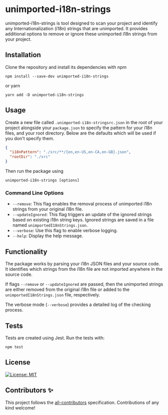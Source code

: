 # unimported-i18n-strings

unimported-i18n-strings is tool designed to scan your project and identify any Internationalization (i18n) strings that are unimported. It provides additional options to remove or ignore these unimported i18n strings from your project.

## Installation

Clone the repository and install its dependencies with npm

```
npm install --save-dev unimported-i18n-strings
```

or yarn

```
yarn add -D unimported-i18n-strings
```

## Usage

Create a new file called `.unimported-i18n-stringsrc.json` in the root of your project alongside your `package.json` to specify the pattern for your i18n files, and your root directory. Below are the defaults which will be used if you don't specify them.

```json
{
  "i18nPattern": "./src/**/{en,en-US,en-CA,en-GB}.json",
  "rootDir": "./src"
}
```

Then run the package using

```
unimported-i18n-strings [options]
```

### Command Line Options

- `--remove`: This flag enables the removal process of unimported i18n strings from your original i18n file.
- `--updateIgnored`: This flag triggers an update of the ignored strings based on existing i18n string keys. Ignored strings are saved in a file named `unimportedI18nStrings.json`.
- `--verbose`: Use this flag to enable verbose logging.
- `--help`: Display the help message.

## Functionality

The package works by parsing your i18n JSON files and your source code. It identifies which strings from the i18n file are not imported anywhere in the source code.

If flags `--remove` or `--updateIgnored` are passed, then the unimported strings are either removed from the original i18n file or added to the `unimportedI18nStrings.json` file, respectively.

The verbose mode (`--verbose`) provides a detailed log of the checking process.

## Tests

Tests are created using Jest. Run the tests with:

```
npm test
```

## License

[![License: MIT](https://img.shields.io/badge/License-MIT-yellow.svg)](https://opensource.org/licenses/MIT)

## Contributors ✨

<!-- ALL-CONTRIBUTORS-LIST:START - Do not remove or modify this section -->
<!-- prettier-ignore-start -->
<!-- markdownlint-disable -->

<!-- markdownlint-restore -->
<!-- prettier-ignore-end -->

<!-- ALL-CONTRIBUTORS-LIST:END -->

This project follows the [all-contributors](https://github.com/all-contributors/all-contributors) specification. Contributions of any kind welcome!
